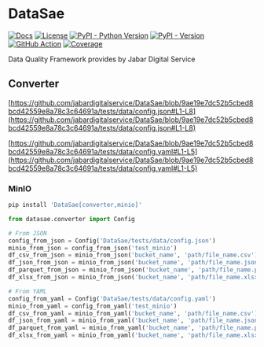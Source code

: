 <!--
Copyright (c) Free Software Foundation, Inc. All rights reserved.
Licensed under the AGPL-3.0-only License. See LICENSE in the project root for license information.
-->

# DataSae

[![Docs](https://img.shields.io/badge/Docs-blue)](https://jabardigitalservice.github.io/DataSae/)
[![License](https://img.shields.io/github/license/jabardigitalservice/DataSae?logoColor=black&label=License&labelColor=black&color=brightgreen)](https://github.com/jabardigitalservice/DataSae/blob/main/LICENSE)
[![PyPI - Python Version](https://img.shields.io/pypi/pyversions/DataSae?logo=python&label=Python&labelColor=black)](https://pypi.org/project/DataSae/)
[![PyPI - Version](https://img.shields.io/pypi/v/DataSae?logo=pypi&label=PyPI&labelColor=black)](https://pypi.org/project/DataSae/)
[![GitHub Action](https://img.shields.io/github/actions/workflow/status/jabardigitalservice/DataSae/python.yaml?logo=GitHub&label=CI/CD&labelColor=black)](https://github.com/jabardigitalservice/DataSae/actions/workflows/python.yaml)
[![Coverage](https://img.shields.io/endpoint?url=https://raw.githubusercontent.com/jabardigitalservice/DataSae/python-coverage-comment-action-data/endpoint.json&labelColor=black)](https://htmlpreview.github.io/?https://github.com/jabardigitalservice/DataSae/blob/python-coverage-comment-action-data/htmlcov/index.html)

Data Quality Framework provides by Jabar Digital Service

## Converter

[https://github.com/jabardigitalservice/DataSae/blob/9ae19e7dc52b5cbed8bcd42559e8a78c3c64691a/tests/data/config.json#L1-L8](https://github.com/jabardigitalservice/DataSae/blob/9ae19e7dc52b5cbed8bcd42559e8a78c3c64691a/tests/data/config.json#L1-L8)

[https://github.com/jabardigitalservice/DataSae/blob/9ae19e7dc52b5cbed8bcd42559e8a78c3c64691a/tests/data/config.yaml#L1-L5](https://github.com/jabardigitalservice/DataSae/blob/9ae19e7dc52b5cbed8bcd42559e8a78c3c64691a/tests/data/config.yaml#L1-L5)

### MinIO

```sh
pip install 'DataSae[converter,minio]'
```

```py
from datasae.converter import Config

# From JSON
config_from_json = Config('DataSae/tests/data/config.json')
minio_from_json = config_from_json('test_minio')
df_csv_from_json = minio_from_json('bucket_name', 'path/file_name.csv')
df_json_from_json = minio_from_json('bucket_name', 'path/file_name.json')
df_parquet_from_json = minio_from_json('bucket_name', 'path/file_name.parquet')
df_xlsx_from_json = minio_from_json('bucket_name', 'path/file_name.xlsx')

# From YAML
config_from_yaml = Config('DataSae/tests/data/config.yaml')
minio_from_yaml = config_from_yaml('test_minio')
df_csv_from_yaml = minio_from_yaml('bucket_name', 'path/file_name.csv')
df_json_from_yaml = minio_from_yaml('bucket_name', 'path/file_name.json')
df_parquet_from_yaml = minio_from_yaml('bucket_name', 'path/file_name.parquet')
df_xlsx_from_yaml = minio_from_yaml('bucket_name', 'path/file_name.xlsx')
```

